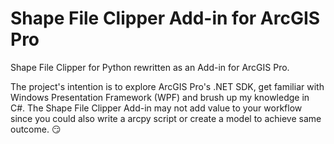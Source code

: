# Shape File Clipper Add-in for ArcGIS Pro
Shape File Clipper for Python rewritten as an Add-in for ArcGIS Pro. 

The project's intention is to explore ArcGIS Pro's .NET SDK, get familiar with Windows Presentation Framework (WPF) and brush up my knowledge in C#. The Shape File Clipper Add-in may not add value to your workflow since you could also write a arcpy script or create a model to achieve same outcome. :smirk:

